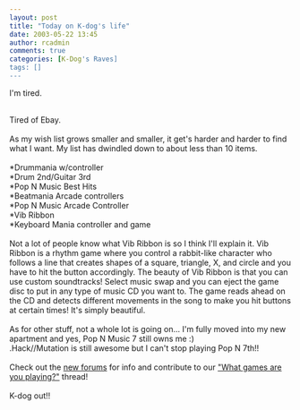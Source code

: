 ```yaml
---
layout: post
title: "Today on K-dog's life"
date: 2003-05-22 13:45
author: rcadmin
comments: true
categories: [K-Dog's Raves]
tags: []
---
```

I'm tired.
<br />

<br />
Tired of Ebay.
<br />

<br />
As my wish list grows smaller and smaller, it get's harder and harder to find what I want. My list has dwindled down to about less than 10 items. 
<br />

<br />
*Drummania w/controller
<br />
*Drum 2nd/Guitar 3rd
<br />
*Pop N Music Best Hits
<br />
*Beatmania Arcade controllers
<br />
*Pop N Music Arcade Controller
<br />
*Vib Ribbon
<br />
*Keyboard Mania controller and game
<br />

<br />
Not a lot of people know what Vib Ribbon is so I think I'll explain it. Vib Ribbon is a rhythm game where you control a rabbit-like character who follows a line that creates shapes of a square, triangle, X, and circle and you have to hit the button accordingly. The beauty of Vib Ribbon is that you can use custom soundtracks! Select music swap and you can eject the game disc to put in any type of music CD you want to. The game reads ahead on the CD and detects different movements in the song to make you hit buttons at certain times! It's simply beautiful.
<br />

<br />
As for other stuff, not a whole lot is going on... I'm fully moved into my new apartment and yes, Pop N Music 7 still owns me :)
<br />
.Hack//Mutation is still awesome but I can't stop playing Pop N 7th!!
<br />

<br />
Check out the <A HREF="http://www.bitsmack.com/modules.php?op=modload&name=phpBB2&file=index">new forums</A> for info and contribute to our <A HREF="http://www.bitsmack.com/modules.php?op=modload&name=phpBB2&file=viewtopic&t=9&start=15">"What games are you playing?"</A> thread!
<br />

<br />
K-dog out!!
